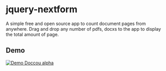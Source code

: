 # jquery-nextform

A simple free and open source app to count document pages from anywhere. Drag and drop any number of pdfs, docxs to the app to display the total amount of page.

## Demo

[![Demo Doccou alpha](https://j.gifs.com/Krpmkz.gif)](https://gifs.com/gif/Krpmkz)
